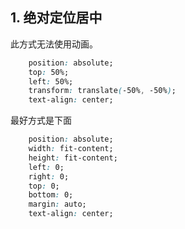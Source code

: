 ## 1. 绝对定位居中

此方式无法使用动画。

```css
    position: absolute;
    top: 50%;
    left: 50%;
    transform: translate(-50%, -50%);
    text-align: center;
```



最好方式是下面

```css
    position: absolute;
    width: fit-content;
    height: fit-content;
    left: 0;
    right: 0;
    top: 0;
    bottom: 0;
    margin: auto;
    text-align: center;

```